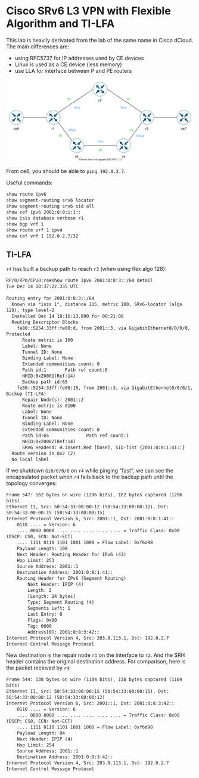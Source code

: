 #  Cisco SRv6 L3 VPN with Flexible Algorithm and TI-LFA

This lab is heavily derivated from the lab of the same name in Cisco
dCloud. The main differences are:

- using RFC5737 for IP addresses used by CE devices
- Linux is used as a CE device (less memory)
- use LLA for interface between P and PE routers

![](lab.svg)

From ce6, you should be able to `ping 192.0.2.7`.

Useful commands:

```
show route ipv6
show segment-routing srv6 locator
show segment-routing srv6 sid all
show cef ipv6 2001:0:0:1:1::
show isis database verbose r1
show bgp vrf 1
show route vrf 1 ipv4
show cef vrf 1 192.0.2.7/32
```

## TI-LFA

`r4` has built a backup path to reach `r3` (when using flex algo 128):

```
RP/0/RP0/CPU0:r4#show route ipv6 2001:0:8:3::/64 detail
Tue Dec 14 18:37:22.335 UTC

Routing entry for 2001:0:8:3::/64
  Known via "isis 1", distance 115, metric 100, SRv6-locator (algo 128), type level-2
  Installed Dec 14 18:16:13.890 for 00:21:08
  Routing Descriptor Blocks
    fe80::5254:33ff:fe00:d, from 2001::3, via GigabitEthernet0/0/0/0, Protected
      Route metric is 100
      Label: None
      Tunnel ID: None
      Binding Label: None
      Extended communities count: 0
      Path id:1       Path ref count:0
      NHID:0x20001(Ref:14)
      Backup path id:65
    fe80::5254:33ff:fe00:15, from 2001::3, via GigabitEthernet0/0/0/1, Backup (TI-LFA)
      Repair Node(s): 2001::2
      Route metric is 8100
      Label: None
      Tunnel ID: None
      Binding Label: None
      Extended communities count: 0
      Path id:65              Path ref count:1
      NHID:0x20002(Ref:14)
      SRv6 Headend: H.Insert.Red [base], SID-list {2001:0:8:1:41::}
  Route version is 0x2 (2)
  No local label
```

If we shutdown `Gi0/0/0/0` on `r4` while pinging "fast", we can see the encapsulated packet when `r4` falls back to the backup path until the topology converges:

```
Frame 547: 162 bytes on wire (1296 bits), 162 bytes captured (1296 bits)
Ethernet II, Src: 50:54:33:00:00:12 (50:54:33:00:00:12), Dst: 50:54:33:00:00:15 (50:54:33:00:00:15)
Internet Protocol Version 6, Src: 2001::1, Dst: 2001:0:8:1:41::
    0110 .... = Version: 6
    .... 0000 0000 .... .... .... .... .... = Traffic Class: 0x00 (DSCP: CS0, ECN: Not-ECT)
    .... 1111 0110 1101 1001 1000 = Flow Label: 0xf6d98
    Payload Length: 108
    Next Header: Routing Header for IPv6 (43)
    Hop Limit: 253
    Source Address: 2001::1
    Destination Address: 2001:0:8:1:41::
    Routing Header for IPv6 (Segment Routing)
        Next Header: IPIP (4)
        Length: 2
        [Length: 24 bytes]
        Type: Segment Routing (4)
        Segments Left: 1
        Last Entry: 0
        Flags: 0x00
        Tag: 0000
        Address[0]: 2001:0:8:3:42::
Internet Protocol Version 4, Src: 203.0.113.1, Dst: 192.0.2.7
Internet Control Message Protocol
```

New destination is the repair node `r1` on the interface to `r2`. And
the SRH header contains the original destination address. For
comparison, here is the packet received by `r4`:

```
Frame 544: 138 bytes on wire (1104 bits), 138 bytes captured (1104 bits)
Ethernet II, Src: 50:54:33:00:00:15 (50:54:33:00:00:15), Dst: 50:54:33:00:00:12 (50:54:33:00:00:12)
Internet Protocol Version 6, Src: 2001::1, Dst: 2001:0:8:3:42::
    0110 .... = Version: 6
    .... 0000 0000 .... .... .... .... .... = Traffic Class: 0x00 (DSCP: CS0, ECN: Not-ECT)
    .... 1111 0110 1101 1001 1000 = Flow Label: 0xf6d98
    Payload Length: 84
    Next Header: IPIP (4)
    Hop Limit: 254
    Source Address: 2001::1
    Destination Address: 2001:0:8:3:42::
Internet Protocol Version 4, Src: 203.0.113.1, Dst: 192.0.2.7
Internet Control Message Protocol
```

